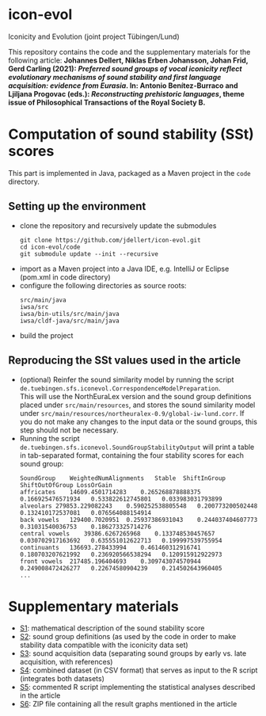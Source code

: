 # icon-evol
Iconicity and Evolution (joint project Tübingen/Lund)

This repository contains the code and the supplementary materials for the following article: **Johannes Dellert, Niklas Erben Johansson, Johan Frid, Gerd Carling (2021): *Preferred sound groups of vocal iconicity reflect evolutionary mechanisms of sound stability and first language acquisition: evidence from Eurasia*. In: Antonio Benítez-Burraco and Ljiljana Progovac (eds.): *Reconstructing prehistoric languages*, theme issue of Philosophical Transactions of the Royal Society B.**

Computation of sound stability (SSt) scores
===
This part is implemented in Java, packaged as a Maven project in the `code` directory.

Setting up the environment
---
* clone the repository and recursively update the submodules
  ```
  git clone https://github.com/jdellert/icon-evol.git
  cd icon-evol/code
  git submodule update --init --recursive
  ```
* import as a Maven project into a Java IDE, e.g. IntelliJ or Eclipse (pom.xml in code directory)
* configure the following directories as source roots:
  ```
  src/main/java
  iwsa/src
  iwsa/bin-utils/src/main/java
  iwsa/cldf-java/src/main/java 
  ```  
* build the project

Reproducing the SSt values used in the article
---
* (optional) Reinfer the sound similarity model by running the script `de.tuebingen.sfs.iconevol.CorrespondenceModelPreparation`.  
This will use the NorthEuraLex version and the sound group definitions placed under `src/main/resources`, and stores the sound similarity model under `src/main/resources/northeuralex-0.9/global-iw-lund.corr`. If you do not make any changes to the input data or the sound groups, this step should not be necessary.
* Running the script `de.tuebingen.sfs.iconevol.SoundGroupStabilityOutput` will print a table in tab-separated format, containing the four stability scores for each sound group:
  ```
  SoundGroup	WeightedNumAlignments	Stable	ShiftInGroup	ShiftOutOfGroup	LossOrGain
  affricates	14609.4501714283	0.265268878888375	0.166925476571934	0.533822612745801	0.033983031793899
  alveolars	279853.229082243	0.590252538805548	0.200773200502448	0.132410172537081	0.076564088154914
  back vowels	129400.7020951	0.25937386931043	0.244037404607773	0.31031540036753	0.186273325714276
  central vowels	39386.6267265968	0.133748530457657	0.030702917163692	0.635551012622713	0.199997539755954
  continuants	136693.278433994	0.461460312916741	0.180703207621992	0.236920566538294	0.120915912922973
  front vowels	217485.196404693	0.309743074570944	0.249008472426277	0.22674580904239	0.214502643960405
  ...
  ```  

Supplementary materials
===
* [S1](https://github.com/jdellert/icon-evol/blob/master/supplements/S1-iconevol-mathematical-supplement.pdf): mathematical description of the sound stability score
* [S2](https://github.com/jdellert/icon-evol/blob/master/supplements/S2-sound-group-definitions.tsv): sound group definitions (as used by the code in order to make stability data compatible with the iconicity data set)
* [S3](https://github.com/jdellert/icon-evol/blob/master/supplements/S3-sound-acquisition-data.tsv): sound acquisition data (separating sound groups by early vs. late acquisition, with references)
* [S4](https://github.com/jdellert/icon-evol/blob/master/supplements/S4-iconevol-combined-dataset.csv): combined dataset (in CSV format) that serves as input to the R script (integrates both datasets)
* [S5](https://github.com/jdellert/icon-evol/blob/master/supplements/S5-script-for-analyses.R): commented R script implementing the statistical analyses described in the article
* [S6](https://github.com/jdellert/icon-evol/blob/master/supplements/S6-result-graphs.zip): ZIP file containing all the result graphs mentioned in the article
